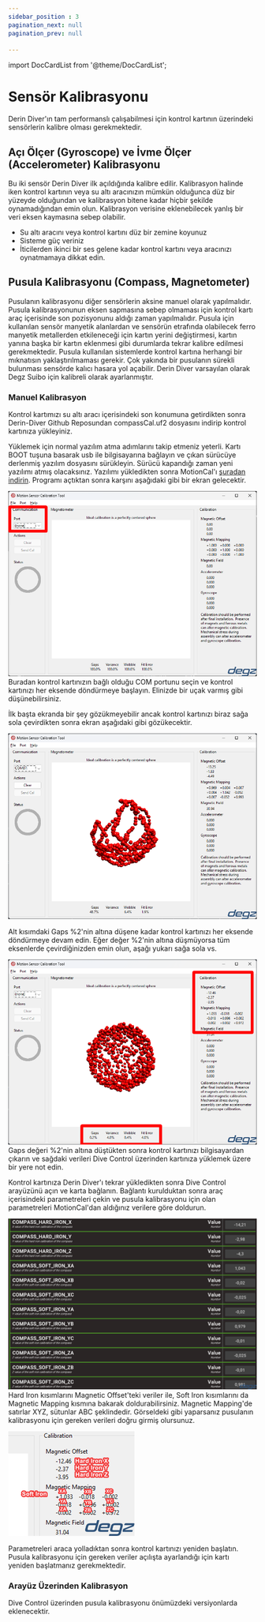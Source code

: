 ```yaml
---
sidebar_position : 3
pagination_next: null
pagination_prev: null

---
```

import DocCardList from '@theme/DocCardList';

# Sensör Kalibrasyonu

Derin Diver'ın tam performanslı çalışabilmesi için kontrol kartının üzerindeki sensörlerin kalibre olması gerekmektedir.

## Açı Ölçer (Gyroscope) ve İvme Ölçer (Accelerometer) Kalibrasyonu

Bu iki sensör Derin Diver ilk açıldığında kalibre edilir. Kalibrasyon halinde iken kontrol kartının veya su altı aracınızın mümkün olduğunca düz bir yüzeyde olduğundan ve kalibrasyon bitene kadar hiçbir şekilde oynamadığından emin olun. Kalibrasyon verisine eklenebilecek yanlış bir veri eksen kaymasına sebep olabilir.

- Su altı aracını veya kontrol kartını düz bir zemine koyunuz
- Sisteme güç veriniz
- İticilerden ikinci bir ses gelene kadar kontrol kartını veya aracınızı oynatmamaya dikkat edin.

## Pusula Kalibrasyonu (Compass, Magnetometer)

Pusulanın kalibrasyonu diğer sensörlerin aksine manuel olarak yapılmalıdır. Pusula kalibrasyonunun eksen sapmasına sebep olmaması için kontrol kartı araç içerisinde son pozisyonunu aldığı zaman yapılmalıdır. Pusula için kullanılan sensör manyetik alanlardan ve sensörün etrafında olabilecek ferro manyetik metallerden etkileneceği için kartın yerini değiştirmesi, kartın yanına başka bir kartın eklenmesi gibi durumlarda tekrar kalibre edilmesi gerekmektedir. Pusula kullanılan sistemlerde kontrol kartına herhangi bir mıknatısın yaklaştırılmaması gerekir. Çok yakında bir pusulanın sürekli bulunması sensörde kalıcı hasara yol açabilir. Derin Diver varsayılan olarak Degz Suibo için kalibreli olarak ayarlanmıştır.

### Manuel Kalibrasyon

Kontrol kartımızı su altı aracı içerisindeki son konumuna getirdikten sonra Derin-Diver Github Reposundan compassCal.uf2 dosyasını indirip kontrol kartınıza yükleyiniz.

Yüklemek için normal yazılım atma adımlarını takip etmeniz yeterli. Kartı BOOT tuşuna basarak usb ile bilgisayarına bağlayın ve çıkan sürücüye derlenmiş yazılım dosyasını sürükleyin. Sürücü kapandığı zaman yeni yazılımı atmış olacaksınız.
Yazılımı yükledikten sonra MotionCal'ı [şuradan indirin](https://www.pjrc.com/teensy/beta/imuread/MotionCal.exe). Programı açtıktan sonra karşını aşağıdaki gibi bir ekran gelecektir.

![Motion Cal](./image/motionCal.png)
Buradan kontrol kartınızın bağlı olduğu COM portunu seçin ve kontrol kartınızı her eksende döndürmeye başlayın. Elinizde bir uçak varmış gibi düşünebilirsiniz.

İlk başta ekranda bir şey gözükmeyebilir ancak kontrol kartınızı biraz sağa sola çevirdikten sonra ekran aşağıdaki gibi gözükecektir.

![Motion Cal](./image/motionCal2.png)

Alt kısımdaki Gaps %2'nin altına düşene kadar kontrol kartınızı her eksende döndürmeye devam edin. Eğer değer %2'nin altına düşmüyorsa tüm eksenlerde çevirdiğinizden emin olun, aşağı yukarı sağa sola vs.

![Motion Cal](./image/motionCal3.png)
Gaps değeri %2'nin altına düştükten sonra kontrol kartınızı bilgisayardan çıkarın ve sağdaki verileri Dive Control üzerinden kartınıza yüklemek üzere bir yere not edin.

Kontrol kartınıza Derin Diver'ı tekrar yükledikten sonra Dive Control arayüzünü açın ve karta bağlanın. Bağlantı kurulduktan sonra araç içerisindeki parametreleri çekin ve pusula kalibrasyonu için olan parametreleri MotionCal'dan aldığınız verilere göre doldurun.

![Motion Cal](./image/divecontrol1.png)
Hard Iron kısımlarını Magnetic Offset'teki veriler ile, Soft Iron kısımlarını da Magnetic Mapping kısmına bakarak doldurabilirsiniz. Magnetic Mapping'de satırlar XYZ, sütunlar ABC şeklindedir. Görseldeki gibi yaparsanız pusulanın kalibrasyonu için gereken verileri doğru girmiş olursunuz.

![Motion Cal](./image/motionCal4.png)

Parametreleri araca yolladıktan sonra kontrol kartınızı yeniden başlatın. Pusula kalibrasyonu için gereken veriler açılışta ayarlandığı için kartı yeniden başlatmanız gerekmektedir.

### Arayüz Üzerinden Kalibrasyon

Dive Control üzerinden pusula kalibrasyonu önümüzdeki versiyonlarda eklenecektir.

<DocCardList />
